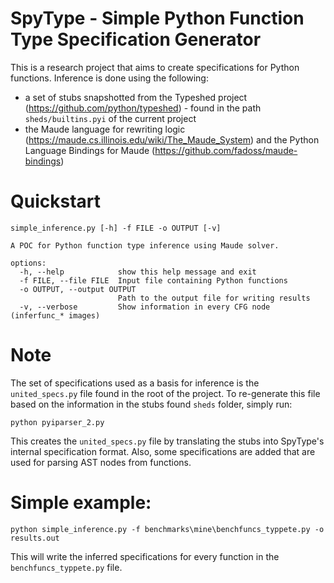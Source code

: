 # SpyType - Simple Python Function Type Specification Generator
This is a research project that aims to create specifications for Python functions. Inference is done using the following:
* a set of stubs snapshotted from the Typeshed project (https://github.com/python/typeshed) - found in the path `sheds/builtins.pyi` of the current project
* the Maude language for rewriting logic (https://maude.cs.illinois.edu/wiki/The_Maude_System) and the Python Language Bindings for Maude (https://github.com/fadoss/maude-bindings)

# Quickstart
```
simple_inference.py [-h] -f FILE -o OUTPUT [-v]

A POC for Python function type inference using Maude solver.

options:
  -h, --help            show this help message and exit
  -f FILE, --file FILE  Input file containing Python functions
  -o OUTPUT, --output OUTPUT
                        Path to the output file for writing results
  -v, --verbose         Show information in every CFG node (inferfunc_* images)
```

# Note
The set of specifications used as a basis for inference is the `united_specs.py` file found in the root of the project. To re-generate this file based on the information in the stubs found `sheds` folder, simply run:
```
python pyiparser_2.py
```
This creates the `united_specs.py` file by translating the stubs into SpyType's internal specification format. Also, some specifications are added that are used for parsing AST nodes from functions.

# Simple example:
```
python simple_inference.py -f benchmarks\mine\benchfuncs_typpete.py -o results.out
```
This will write the inferred specifications for every function in the `benchfuncs_typpete.py` file.
